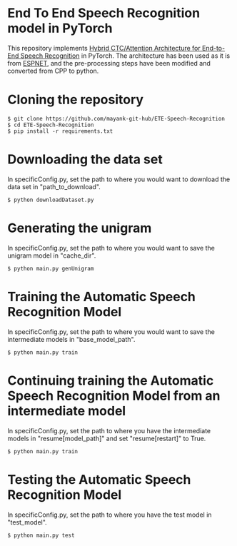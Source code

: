 # End To End Speech Recognition model in PyTorch

This repository implements [Hybrid CTC/Attention Architecture for End-to-End Speech Recognition](https://ieeexplore.ieee.org/document/8068205)
in PyTorch. The architecture has been used as it is from [ESPNET](https://github.com/espnet/espnet), and the pre-processing steps have been modified and converted from
CPP to python.

# Cloning the repository

    $ git clone https://github.com/mayank-git-hub/ETE-Speech-Recognition
    $ cd ETE-Speech-Recognition
    $ pip install -r requirements.txt

# Downloading the data set

In specificConfig.py, set the path to where you would want to download the data set in "path_to_download".

    $ python downloadDataset.py
    
# Generating the unigram

In specificConfig.py, set the path to where you would want to save the unigram model in "cache_dir".

    $ python main.py genUnigram
    
# Training the Automatic Speech Recognition Model

In specificConfig.py, set the path to where you would want to save the intermediate models in "base_model_path".

    $ python main.py train
    
# Continuing training the Automatic Speech Recognition Model from an intermediate model

In specificConfig.py, set the path to where you have the intermediate models in "resume\[model_path\]" and set "resume\[restart\]" to True.

    $ python main.py train
    
# Testing the Automatic Speech Recognition Model

In specificConfig.py, set the path to where you have the test model in "test_model".

    $ python main.py test